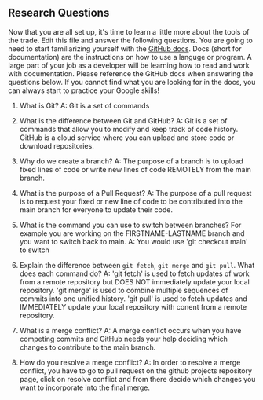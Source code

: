 ## Research Questions 

Now that you are all set up, it's time to learn a little more about the tools of the trade. Edit this file and answer the following questions. You are going to need to start familiarizing yourself with the [GitHub docs](https://docs.github.com/en). Docs (short for documentation) are the instructions on how to use a languge or program. A large part of your job as a developer will be learning how to read and work with documentation. Please reference the GitHub docs when answering the questions below. If you cannot find what you are looking for in the docs, you can always start to practice your Google skills!

1. What is Git?
A: Git is a set of commands

2. What is the difference between Git and GitHub?
A: Git is a set of commands that allow you to modify and keep track of code history. GitHub is a cloud service where you can upload and store code or download repositories.

3. Why do we create a branch?
A: The purpose of a branch is to upload fixed lines of code or write new lines of code REMOTELY from the main branch.

4. What is the purpose of a Pull Request?
A: The purpose of a pull request is to request your fixed or new line of code to be contributed into the main branch for everyone to update their code.

5. What is the command you can use to switch between branches? For example you are working on the FIRSTNAME-LASTNAME branch and you want to switch back to main.
A: You would use  'git checkout main' to switch 

6. Explain the difference between `git fetch`, `git merge` and `git pull`. What does each command do?
A: 'git fetch' is used to fetch updates of work from a remote repository but DOES NOT immediately update your local repository. 'git merge' is used to combine multiple sequences of commits into one unified history. 'git pull' is used to fetch updates and IMMEDIATELY update your local repository with conent from a remote repository. 

7. What is a merge conflict?
A: A merge conflict occurs when you have competing commits and GitHub needs your help deciding which changes to contribute to the main branch.

8. How do you resolve a merge conflict?
A: In order to resolve a merge conflict, you have to go to pull request on the github projects repository page, click on resolve conflict and from there decide which changes you want to incorporate into the final merge.
